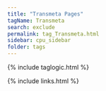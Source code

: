 ```yaml
---
title: "Transmeta Pages"
tagName: Transmeta
search: exclude
permalink: tag_Transmeta.html
sidebar: cpu_sidebar
folder: tags
---
```

{% include taglogic.html %}

{% include links.html %}
